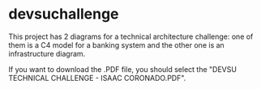 # devsuchallenge
This project has 2 diagrams for a technical architecture challenge: one of them is a C4 model for a banking system and the other one is an infrastructure diagram.

If you want to download the .PDF file, you should select the "DEVSU TECHNICAL CHALLENGE - ISAAC CORONADO.PDF".
